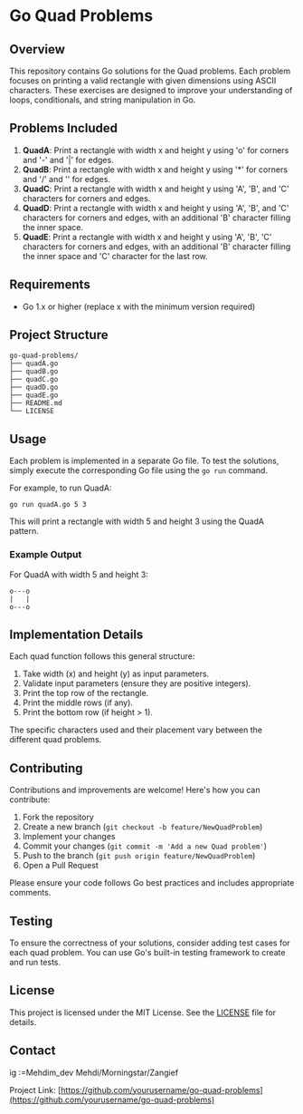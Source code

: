 # Go Quad Problems

## Overview

This repository contains Go solutions for the Quad problems. Each problem focuses on printing a valid rectangle with given dimensions using ASCII characters. These exercises are designed to improve your understanding of loops, conditionals, and string manipulation in Go.

## Problems Included

1. **QuadA**: Print a rectangle with width x and height y using 'o' for corners and '-' and '|' for edges.
2. **QuadB**: Print a rectangle with width x and height y using '*' for corners and '/' and '\' for edges.
3. **QuadC**: Print a rectangle with width x and height y using 'A', 'B', and 'C' characters for corners and edges.
4. **QuadD**: Print a rectangle with width x and height y using 'A', 'B', and 'C' characters for corners and edges, with an additional 'B' character filling the inner space.
5. **QuadE**: Print a rectangle with width x and height y using 'A', 'B', 'C' characters for corners and edges, with an additional 'B' character filling the inner space and 'C' character for the last row.

## Requirements

- Go 1.x or higher (replace x with the minimum version required)

## Project Structure

```
go-quad-problems/
├── quadA.go
├── quadB.go
├── quadC.go
├── quadD.go
├── quadE.go
├── README.md
└── LICENSE
```

## Usage

Each problem is implemented in a separate Go file. To test the solutions, simply execute the corresponding Go file using the `go run` command.

For example, to run QuadA:

```
go run quadA.go 5 3
```

This will print a rectangle with width 5 and height 3 using the QuadA pattern.

### Example Output

For QuadA with width 5 and height 3:

```
o---o
|   |
o---o
```

## Implementation Details

Each quad function follows this general structure:

1. Take width (x) and height (y) as input parameters.
2. Validate input parameters (ensure they are positive integers).
3. Print the top row of the rectangle.
4. Print the middle rows (if any).
5. Print the bottom row (if height > 1).

The specific characters used and their placement vary between the different quad problems.

## Contributing

Contributions and improvements are welcome! Here's how you can contribute:

1. Fork the repository
2. Create a new branch (`git checkout -b feature/NewQuadProblem`)
3. Implement your changes
4. Commit your changes (`git commit -m 'Add a new Quad problem'`)
5. Push to the branch (`git push origin feature/NewQuadProblem`)
6. Open a Pull Request

Please ensure your code follows Go best practices and includes appropriate comments.

## Testing

To ensure the correctness of your solutions, consider adding test cases for each quad problem. You can use Go's built-in testing framework to create and run tests.

## License

This project is licensed under the MIT License. See the [LICENSE](LICENSE) file for details.

## Contact
ig :=Mehdim_dev
Mehdi/Morningstar/Zangief

Project Link: [https://github.com/yourusername/go-quad-problems](https://github.com/yourusername/go-quad-problems)
